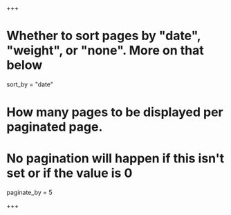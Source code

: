 +++
# Whether to sort pages by "date", "weight", or "none". More on that below
sort_by = "date"

# How many pages to be displayed per paginated page.
# No pagination will happen if this isn't set or if the value is 0
paginate_by = 5

+++
